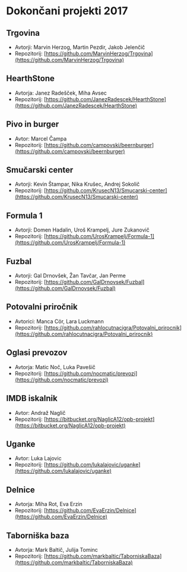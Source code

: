 # Dokončani projekti 2017

## Trgovina
* Avtorji: Marvin Herzog, Martin Pezdir, Jakob Jelenčič
* Repozitorij: [https://github.com/MarvinHerzog/Trgovina](https://github.com/MarvinHerzog/Trgovina)

## HearthStone
* Avtorja: Janez Radešček, Miha Avsec
* Repozitorij: [https://github.com/JanezRadescek/HearthStone](https://github.com/JanezRadescek/HearthStone)

## Pivo in burger
* Avtor: Marcel Čampa
* Repozitorij: [https://github.com/campovski/beernburger](https://github.com/campovski/beernburger)

## Smučarski center
* Avtorji: Kevin Štampar, Nika Krušec, Andrej Sokolič
* Repozitorij: [https://github.com/KrusecN13/Smucarski-center](https://github.com/KrusecN13/Smucarski-center)

## Formula 1
* Avtorji: Domen Hadalin, Uroš Krampelj, Jure Zukanovič
* Repozitorij: [https://github.com/UrosKrampelj/Formula-1](https://github.com/UrosKrampelj/Formula-1)

## Fuzbal
* Avtorji: Gal Drnovšek, Žan Tavčar, Jan Perme
* Repozitorij: [https://github.com/GalDrnovsek/Fuzbal](https://github.com/GalDrnovsek/Fuzbal)

## Potovalni priročnik
* Avtorici: Manca Cör, Lara Luckmann
* Repozitorij: [https://github.com/rahlocutnacigra/Potovalni_prirocnik](https://github.com/rahlocutnacigra/Potovalni_prirocnik)

## Oglasi prevozov
* Avtorja: Matic Noč, Luka Pavešič
* Repozitorij: [https://github.com/nocmatic/prevozi](https://github.com/nocmatic/prevozi)

## IMDB iskalnik
* Avtor: Andraž Naglič
* Repozitorij: [https://bitbucket.org/NaglicA12/opb-projekt](https://bitbucket.org/NaglicA12/opb-projekt)

## Uganke
* Avtor: Luka Lajovic
* Repozitorij: [https://github.com/lukalajovic/uganke](https://github.com/lukalajovic/uganke)

## Delnice
* Avtorja: Miha Rot, Eva Erzin
* Repozitorij: [https://github.com/EvaErzin/Delnice](https://github.com/EvaErzin/Delnice)

## Taborniška baza
* Avtorja: Mark Baltič, Julija Tominc
* Repozitorij: [https://github.com/markbaltic/TaborniskaBaza](https://github.com/markbaltic/TaborniskaBaza)
